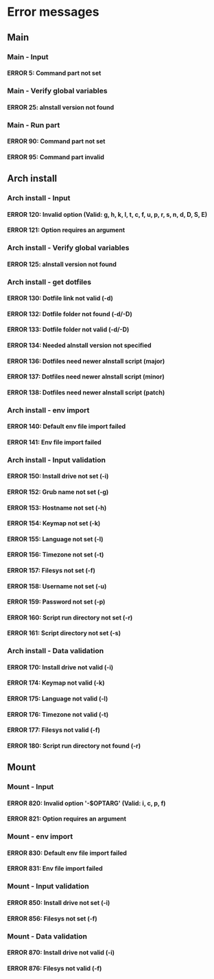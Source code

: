 # Error messages

## Main

### Main - Input

#### ERROR 5: Command part not set

### Main - Verify global variables

#### ERROR 25: aInstall version not found

### Main - Run part

#### ERROR 90: Command part not set

#### ERROR 95: Command part invalid

## Arch install

### Arch install - Input

#### ERROR 120: Invalid option (Valid: g, h, k, l, t, c, f, u, p, r, s, n, d, D, S, E)

#### ERROR 121: Option requires an argument

### Arch install - Verify global variables

#### ERROR 125: aInstall version not found

### Arch install - get dotfiles

#### ERROR 130: Dotfile link not valid (-d)

#### ERROR 132: Dotfile folder not found (-d/-D)

#### ERROR 133: Dotfile folder not valid (-d/-D)

#### ERROR 134: Needed aInstall version not specified

#### ERROR 136: Dotfiles need newer aInstall script (major)

#### ERROR 137: Dotfiles need newer aInstall script (minor)

#### ERROR 138: Dotfiles need newer aInstall script (patch)

### Arch install - env import

#### ERROR 140: Default env file import failed

#### ERROR 141: Env file import failed

### Arch install - Input validation

#### ERROR 150: Install drive not set (-i)

#### ERROR 152: Grub name not set (-g)

#### ERROR 153: Hostname not set (-h)

#### ERROR 154: Keymap not set (-k)

#### ERROR 155: Language not set (-l)

#### ERROR 156: Timezone not set (-t)

#### ERROR 157: Filesys not set (-f)

#### ERROR 158: Username not set (-u)

#### ERROR 159: Password not set (-p)

#### ERROR 160: Script run directory not set (-r)

#### ERROR 161: Script directory not set (-s)

### Arch install - Data validation

#### ERROR 170: Install drive not valid (-i)

#### ERROR 174: Keymap not valid (-k)

#### ERROR 175: Language not valid (-l)

#### ERROR 176: Timezone not valid (-t)

#### ERROR 177: Filesys not valid (-f)

#### ERROR 180: Script run directory not found (-r)

## Mount

### Mount - Input

#### ERROR 820: Invalid option '-$OPTARG' (Valid: i, c, p, f)

#### ERROR 821: Option requires an argument

### Mount - env import

#### ERROR 830: Default env file import failed

#### ERROR 831: Env file import failed

### Mount - Input validation

#### ERROR 850: Install drive not set (-i)

#### ERROR 856: Filesys not set (-f)

### Mount - Data validation

#### ERROR 870: Install drive not valid (-i)

#### ERROR 876: Filesys not valid (-f)
